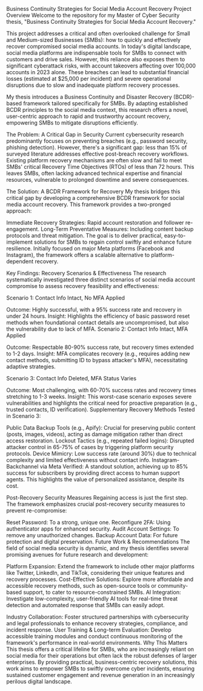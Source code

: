 Business Continuity Strategies for Social Media Account Recovery
Project Overview
Welcome to the repository for my Master of Cyber Security thesis, "Business Continuity Strategies for Social Media Account Recovery." 

This project addresses a critical and often overlooked challenge for Small and Medium-sized Businesses (SMBs): how to quickly and effectively recover compromised social media accounts. In today's digital landscape, social media platforms are indispensable tools for SMBs to connect with customers and drive sales.  However, this reliance also exposes them to significant cyberattack risks, with account takeovers affecting over 100,000 accounts in 2023 alone.  These breaches can lead to substantial financial losses (estimated at $25,000 per incident) and severe operational disruptions due to slow and inadequate platform recovery processes. 



My thesis introduces a Business Continuity and Disaster Recovery (BCDR)-based framework tailored specifically for SMBs.  By adapting established BCDR principles to the social media context, this research offers a novel, user-centric approach to rapid and trustworthy account recovery, empowering SMBs to mitigate disruptions efficiently. 


The Problem: A Critical Gap in Security
Current cybersecurity research predominantly focuses on preventing breaches (e.g., password security, phishing detection). However, there's a significant gap: less than 15% of surveyed literature addresses effective post-breach recovery workflows.  Existing platform recovery mechanisms are often slow and fail to meet SMBs' critical Recovery Time Objectives (RTOs) of less than 72 hours.  This leaves SMBs, often lacking advanced technical expertise and financial resources, vulnerable to prolonged downtime and severe consequences. 





The Solution: A BCDR Framework for Recovery
My thesis bridges this critical gap by developing a comprehensive BCDR framework for social media account recovery.  This framework provides a two-pronged approach:

Immediate Recovery Strategies: Rapid account restoration and follower re-engagement. 
Long-Term Preventative Measures: Including content backup protocols and threat mitigation. 
The goal is to deliver practical, easy-to-implement solutions for SMBs to regain control swiftly and enhance future resilience.  Initially focused on major Meta platforms (Facebook and Instagram),  the framework offers a scalable alternative to platform-dependent recovery. 



Key Findings: Recovery Scenarios & Effectiveness
The research systematically investigated three distinct scenarios of social media account compromise to assess recovery feasibility and effectiveness:

Scenario 1: Contact Info Intact, No MFA Applied

Outcome: Highly successful, with a 95% success rate and recovery in under 24 hours. 
Insight: Highlights the efficiency of basic password reset methods when foundational contact details are uncompromised, but also the vulnerability due to lack of MFA. 
Scenario 2: Contact Info Intact, MFA Applied

Outcome: Respectable 80-90% success rate, but recovery times extended to 1-2 days. 
Insight: MFA complicates recovery (e.g., requires adding new contact methods, submitting ID to bypass attacker's MFA), necessitating adaptive strategies. 

Scenario 3: Contact Info Deleted, MFA Status Varies

Outcome: Most challenging, with 60-70% success rates and recovery times stretching to 1-3 weeks. 
Insight: This worst-case scenario exposes severe vulnerabilities and highlights the critical need for proactive preparation (e.g., trusted contacts, ID verification). 
Supplementary Recovery Methods Tested in Scenario 3:

Public Data Backup Tools (e.g., Apify): Crucial for preserving public content (posts, images, videos), acting as damage mitigation rather than direct access restoration. 
Lockout Tactics (e.g., repeated failed logins): Disrupted attacker control in 65-75% of cases by triggering platform security protocols. 
Device Mimicry: Low success rate (around 30%) due to technical complexity and limited effectiveness without contact info. 
Instagram-Backchannel via Meta Verified: A standout solution, achieving up to 85% success for subscribers by providing direct access to human support agents.  This highlights the value of personalized assistance, despite its cost. 

Post-Recovery Security Measures
Regaining access is just the first step. The framework emphasizes crucial post-recovery security measures to prevent re-compromise:

Reset Password: To a strong, unique one. 
Reconfigure 2FA: Using authenticator apps for enhanced security. 
Audit Account Settings: To remove any unauthorized changes. 
Backup Account Data: For future protection and digital preservation. 
Future Work & Recommendations
The field of social media security is dynamic, and my thesis identifies several promising avenues for future research and development:

Platform Expansion: Extend the framework to include other major platforms like Twitter, LinkedIn, and TikTok, considering their unique features and recovery processes. 
Cost-Effective Solutions: Explore more affordable and accessible recovery methods, such as open-source tools or community-based support, to cater to resource-constrained SMBs. 
AI Integration: Investigate low-complexity, user-friendly AI tools for real-time threat detection and automated response that SMBs can easily adopt. 

Industry Collaboration: Foster structured partnerships with cybersecurity and legal professionals to enhance recovery strategies, compliance, and incident response. 
User Training & Long-term Evaluation: Develop accessible training modules and conduct continuous monitoring of the framework's performance in real-world environments. 
Why This Matters
This thesis offers a critical lifeline for SMBs, who are increasingly reliant on social media for their operations but often lack the robust defenses of larger enterprises.  By providing practical, business-centric recovery solutions, this work aims to empower SMBs to swiftly overcome cyber incidents, ensuring sustained customer engagement and revenue generation in an increasingly perilous digital landscape. 
